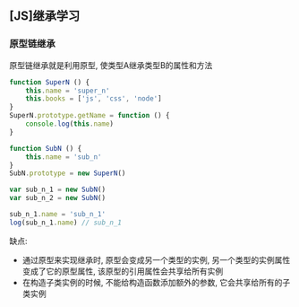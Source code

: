 ## [JS]继承学习

### 原型链继承

原型链继承就是利用原型, 使类型A继承类型B的属性和方法

```js
function SuperN () {
    this.name = 'super_n'
    this.books = ['js', 'css', 'node']
}
SuperN.prototype.getName = function () {
    console.log(this.name)
}

function SubN () {
    this.name = 'sub_n'
}
SubN.prototype = new SuperN()

var sub_n_1 = new SubN()
var sub_n_2 = new SubN()

sub_n_1.name = 'sub_n_1'
log(sub_n_1.name) // sub_n_1

```

缺点:

+ 通过原型来实现继承时, 原型会变成另一个类型的实例, 另一个类型的实例属性变成了它的原型属性, 该原型的引用属性会共享给所有实例
+ 在构造子类实例的时候, 不能给构造函数添加额外的参数, 它会共享给所有的子类实例 